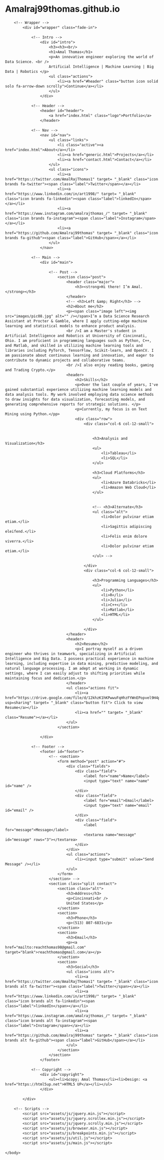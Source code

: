 # Amalraj99thomas.github.io
<!DOCTYPE HTML>
<!--
	Massively by HTML5 UP
	html5up.net | @ajlkn
	Free for personal and commercial use under the CCA 3.0 license (html5up.net/license)
-->
<html>
	<head>
		<title>Amal's Portfolio</title>
		<meta charset="utf-8" />
		<meta name="viewport" content="width=device-width, initial-scale=1, user-scalable=no" />
		<link rel="stylesheet" href="assets/css/main.css" />
		<noscript><link rel="stylesheet" href="assets/css/noscript.css" /></noscript>
	</head>
	<body class="is-preload">

		<!-- Wrapper -->
			<div id="wrapper" class="fade-in">

				<!-- Intro -->
					<div id="intro">
						<h3><h3><br/>
						<h1>Amal Thomas</h1>
						<p>An innovative engineer exploring the world of Data Science. <br />
						Artificial Intelligence | Machine Learning | Big Data | Robotics </p>
						<ul class="actions">
							<li><a href="#header" class="button icon solid solo fa-arrow-down scrolly">Continue</a></li>
						</ul>
					</div>

				<!-- Header -->
					<header id="header">
						<a href="index.html" class="logo">Portfolio</a>
					</header>

				<!-- Nav -->
					<nav id="nav">
						<ul class="links">
							<li class="active"><a href="index.html">About</a></li>
							<li><a href="generic.html">Projects</a></li>
							<li><a href="contact.html">Contact</a></li>
						</ul>
						<ul class="icons">
							<li><a href="https://twitter.com/AmalRajThomas1" target= "_blank" class="icon brands fa-twitter"><span class="label">Twitter</span></a></li>
							<li><a href="https://www.linkedin.com/in/art1998/" target= "_blank" class="icon brands fa-linkedin"><span class="label">linkedIn</span></a></li>
							<li><a href="https://www.instagram.com/amalrajthomas_/" target= "_blank" class="icon brands fa-instagram"><span class="label">Instagram</span></a></li>
							<li><a href="https://github.com/Amalraj99thomas" target= "_blank" class="icon brands fa-github"><span class="label">GitHub</span></a></li>
						</ul>
					</nav>

				<!-- Main -->
					<div id="main">

						<!-- Post -->
							<section class="post">
								<header class="major">
									<h3><strong>Hi there! I’m Amal.</strong></h3>
								</header>
								<!-- <h3>Left &amp; Right</h3> -->
								<h2>About me</h2>
								<p><span class="image left"><img src="images/pic08.jpg" alt="" /></span>I’m a Data Science Research Assistant at Procter & Gamble, where I apply cutting-edge machine learning and statistical models to enhance product analysis. 
								<br />I am a Master's student in Artificial Intelligence and Robotics at University of Cincinnati, Ohio. I am proficient in programming languages such as Python, C++, and Matlab, and skilled in utilizing machine learning tools and libraries including PyTorch, TensorFlow, Scikit-learn, and OpenCV. I am passionate about continuous learning and innovation, and eager to contribute to dynamic projects and collaborative teams.
								<br />I also enjoy reading books, gaming and Trading Crypto.</p>
								<header>
									<h2>Skills</h2>
									<p>Over the last couple of years, I've gained substantial experience utilizing machine learning models and data analysis tools. My work involved employing data science methods to draw insights for data visualization, forecasting models, and generating comprehensive reports for strategic solutions. </p>
									<p>Currently, my focus is on Text Mining using Python.</pp> 
									<div class="row">
										<div class="col-6 col-12-small">


											<h3>Analysis and Visualization</h3>
											<ul>
												<li>Tableau</li>
												<li>SQL</li>
											</ul>

											<h3>Cloud Platforms</h3>
											<ul>
												<li>Azure Databricks</li>
												<li>Amazon Web Cloud</li>
											</ul>


											<!-- <h3>Alternate</h3>
											<ul class="alt">
												<li>Dolor pulvinar etiam etiam.</li>
												<li>Sagittis adipiscing eleifend.</li>
												<li>Felis enim dolore viverra.</li>
												<li>Dolor pulvinar etiam etiam.</li>
											</ul> -->

										</div>
										<div class="col-6 col-12-small">
											
											<h3>Programming Languages</h3>
											<ul>
												<li>Python</li>
												<li>R</li>
												<li>Julia</li>
												<li>C++</li>
												<li>Matlab</li>
												<li>HTML</li>
											</ul>
											
										</div>
								</header>
								<header>
									<h2>Resume</h2>
									<p>I portray myself as a driven engineer who thrives in teamwork, specializing in Artificial Intelligence and Big Data. I possess practical experience in machine learning, including expertise in data mining, predictive modeling, and natural language processing. I am adept at working in dynamic settings, where I can easily adjust to shifting priorities while maintaining focus and dedication.</p>
								</header>
								<ul class="actions fit">
									<li><a href="https://drive.google.com/file/d/12khzK1hKPwwuFqHhzFYWnEPopvel9H4p/view?usp=sharing" target= "_blank" class="button fit"> Click to view Resume</a></li>
									<li><a href="" target= "_blank" class="Resume"></a></li>
								</ul>
							</section>

					</div>

				<!-- Footer -->
					<footer id="footer">
						<!-- <section>
							<form method="post" action="#">
								<div class="fields">
									<div class="field">
										<label for="name">Name</label>
										<input type="text" name="name" id="name" />
									</div>
									<div class="field">
										<label for="email">Email</label>
										<input type="text" name="email" id="email" />
									</div>
									<div class="field">
										<label for="message">Message</label>
										<textarea name="message" id="message" rows="3"></textarea>
									</div>
								</div>
								<ul class="actions">
									<li><input type="submit" value="Send Message" /></li>
								</ul>
							</form>
						</section> -->
						<section class="split contact">
							<section class="alt">
								<h3>Address</h3>
								<p>Cincinnati<br />
								United States</p>
							</section>
							<section>
								<h3>Phone</h3>
								<p>(513) 807-6831</p>
							</section>
							<section>
								<h3>Email</h3>
								<p><a href="mailto:reachthomas98@gmail.com" target="blank">reachthomas@gmail.com</a></p>
							</section>
							<section>
								<h3>Social</h3>
								<ul class="icons alt">
									<li><a href="https://twitter.com/AmalRajThomas1" target= "_blank" class="icon brands alt fa-twitter"><span class="label">Twitter</span></a></li>
									<li><a href="https://www.linkedin.com/in/art1998/" target= "_blank" class="icon brands alt fa-linkedin"><span class="label">linkedIn</span></a></li>
									<li><a href="https://www.instagram.com/amalrajthomas_/" target= "_blank" class="icon brands alt fa-instagram"><span class="label">Instagram</span></a></li>
									<li><a href="https://github.com/Amalraj99thomas" target= "_blank" class="icon brands alt fa-github"><span class="label">GitHub</span></a></li>
								</ul>
							</section>
						</section>
					</footer>

				<!-- Copyright -->
					<div id="copyright">
						<ul><li>&copy; Amal Thomas</li><li>Design: <a href="https://html5up.net">HTML5 UP</a></li></ul>
					</div>

			</div>

		<!-- Scripts -->
			<script src="assets/js/jquery.min.js"></script>
			<script src="assets/js/jquery.scrollex.min.js"></script>
			<script src="assets/js/jquery.scrolly.min.js"></script>
			<script src="assets/js/browser.min.js"></script>
			<script src="assets/js/breakpoints.min.js"></script>
			<script src="assets/js/util.js"></script>
			<script src="assets/js/main.js"></script>

	</body>
</html>